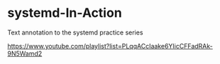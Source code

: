 # systemd-In-Action
Text annotation to the systemd practice series

https://www.youtube.com/playlist?list=PLqqACcIaake6YIicCFFadRAk-9N5Wamd2
